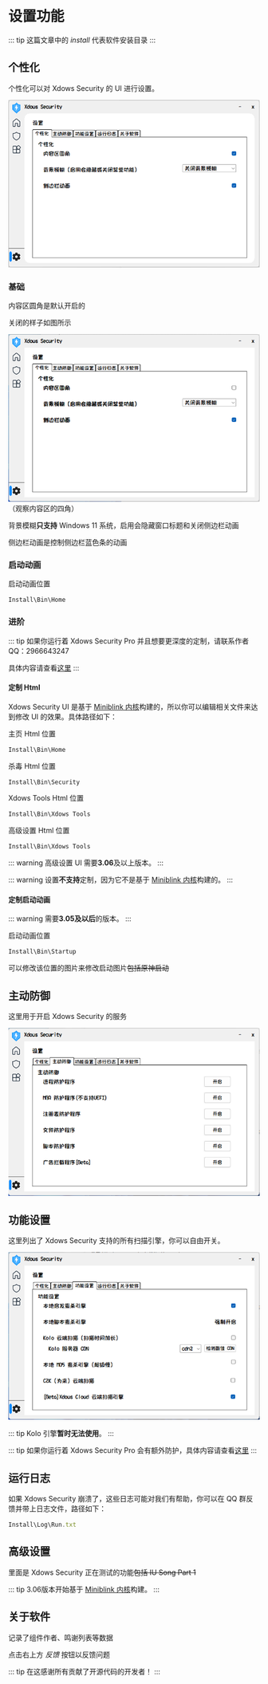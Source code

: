# 设置功能

::: tip
这篇文章中的 *install* 代表软件安装目录
:::

## 个性化

个性化可以对 Xdows Security 的 UI 进行设置。

![个性化图片](png/set-1.png "个性化图片")

### 基础

内容区圆角是默认开启的

关闭的样子如图所示

![个性化图片](png/set-2.png "个性化图片")
（观察内容区的四角）

背景模糊**只支持** Windows 11 系统，启用会隐藏窗口标题和关闭侧边栏动画

侧边栏动画是控制侧边栏蓝色条的动画

### 启动动画

启动动画位置

```ts
Install\Bin\Home
```

### 进阶

::: tip
如果你运行着 Xdows Security Pro 并且想要更深度的定制，请联系作者 QQ：2966643247

具体内容请查看[这里][Pro]
:::

#### 定制 Html

Xdows Security UI 是基于 [Miniblink 内核][Miniblink]构建的，所以你可以编辑相关文件来达到修改 UI 的效果。具体路径如下：

主页 Html 位置
```ts
Install\Bin\Home
```
杀毒 Html 位置
```ts
Install\Bin\Security
```
Xdows Tools Html 位置
```ts
Install\Bin\Xdows Tools
```

高级设置 Html 位置
```ts
Install\Bin\Xdows Tools
```

::: warning
高级设置 UI 需要**3.06**及以上版本。
:::

::: warning
设置**不支持**定制，因为它不是基于 [Miniblink 内核][Miniblink]构建的。
:::

#### 定制启动动画

::: warning
需要**3.05及以后**的版本。
:::

启动动画位置
```ts
Install\Bin\Startup
```

可以修改该位置的图片来修改启动图片<del>包括原神启动</del>

## 主动防御

这里用于开启 Xdows Security 的服务

![杀毒图片](png/set-3.png "杀毒图片")

## 功能设置

这里列出了 Xdows Security 支持的所有扫描引擎，你可以自由开关。

![功能设置图片](png/set-4.png "功能设置图片")

::: tip
Kolo 引擎**暂时无法使用**。
:::

::: tip
如果你运行着 Xdows Security Pro 会有额外防护，具体内容请查看[这里][Pro]
:::

## 运行日志

如果 Xdows Security 崩溃了，这些日志可能对我们有帮助，你可以在 QQ 群反馈并带上日志文件，路径如下：

```ts
Install\Log\Run.txt
```
## 高级设置

里面是 Xdows Security 正在测试的功能<del>包括 IU Song Part 1</del>

::: tip
3.06版本开始基于 [Miniblink 内核][Miniblink]构建。
:::

## 关于软件

记录了组件作者、鸣谢列表等数据

点击右上方 *反馈* 按钮以反馈问题

::: tip
在这感谢所有贡献了开源代码的开发者！
:::

[Pro]:/Xdows-Security/pro-version.html#区别
[Miniblink]:https://miniblink.net/

